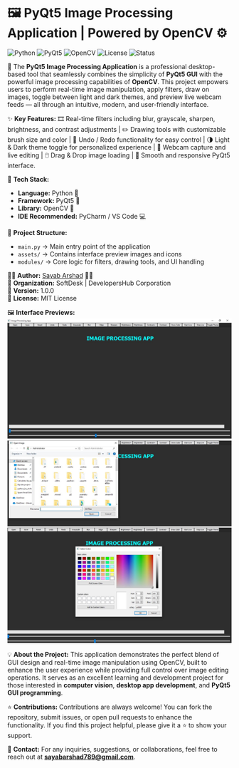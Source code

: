 # 🖼️ PyQt5 Image Processing Application | Powered by OpenCV ⚙️  
![Python](https://img.shields.io/badge/Python-3.x-blue?logo=python) ![PyQt5](https://img.shields.io/badge/Framework-PyQt5-green?logo=qt) ![OpenCV](https://img.shields.io/badge/OpenCV-Image%20Processing-red?logo=opencv) ![License](https://img.shields.io/badge/License-MIT-yellow) ![Status](https://img.shields.io/badge/Status-Active-brightgreen)  

🚀 The **PyQt5 Image Processing Application** is a professional desktop-based tool that seamlessly combines the simplicity of **PyQt5 GUI** with the powerful image processing capabilities of **OpenCV**. This project empowers users to perform real-time image manipulation, apply filters, draw on images, toggle between light and dark themes, and preview live webcam feeds — all through an intuitive, modern, and user-friendly interface.  

✨ **Key Features:** 🎞️ Real-time filters including blur, grayscale, sharpen, brightness, and contrast adjustments | ✏️ Drawing tools with customizable brush size and color | 🔄 Undo / Redo functionality for easy control | 🌗 Light & Dark theme toggle for personalized experience | 📸 Webcam capture and live editing | 🖱️ Drag & Drop image loading | 🧩 Smooth and responsive PyQt5 interface.  

🧠 **Tech Stack:**  
- **Language:** Python 🐍  
- **Framework:** PyQt5 🧩  
- **Library:** OpenCV 🎥  
- **IDE Recommended:** PyCharm / VS Code 💻  

📁 **Project Structure:**  
- `main.py` → Main entry point of the application  
- `assets/` → Contains interface preview images and icons  
- `modules/` → Core logic for filters, drawing tools, and UI handling  

🧑‍💻 **Author:** [Sayab Arshad](https://github.com/SayabArshad) 👨‍💻  
💼 **Organization:** SoftDesk | DevelopersHub Corporation  
📅 **Version:** 1.0.0  
📜 **License:** MIT License  

🖼️ **Interface Previews:**  
![Interface 1](assets/1.JPG)  
![Interface 2](assets/2.JPG)  
![Interface 3](assets/3.JPG)  

💡 **About the Project:** This application demonstrates the perfect blend of GUI design and real-time image manipulation using OpenCV, built to enhance the user experience while providing full control over image editing operations. It serves as an excellent learning and development project for those interested in **computer vision**, **desktop app development**, and **PyQt5 GUI programming**.  

⭐ **Contributions:** Contributions are always welcome! You can fork the repository, submit issues, or open pull requests to enhance the functionality. If you find this project helpful, please give it a ⭐ to show your support.  

📧 **Contact:** For any inquiries, suggestions, or collaborations, feel free to reach out at **sayabarshad789@gmail.com**.  
